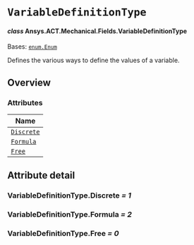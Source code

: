 # `VariableDefinitionType`

<a id="ansys.mechanical.stubs.v241.Ansys.ACT.Mechanical.Fields.VariableDefinitionType"></a>

#### *class* Ansys.ACT.Mechanical.Fields.VariableDefinitionType

Bases: [`enum.Enum`](https://docs.python.org/3/library/enum.html#enum.Enum)

Defines the various ways to define the values of a variable.

<!-- !! processed by numpydoc !! -->

<a id="overview"></a>

## Overview

### Attributes

| Name |
| -------------------------------------------------- |
| [`Discrete`](#VariableDefinitionType.Discrete) |
| [`Formula`](#VariableDefinitionType.Formula) |
| [`Free`](#VariableDefinitionType.Free) |

<a id="attribute-detail"></a>

## Attribute detail

<a id="VariableDefinitionType.Discrete"></a>

### VariableDefinitionType.Discrete *= 1*

<a id="VariableDefinitionType.Formula"></a>

### VariableDefinitionType.Formula *= 2*

<a id="VariableDefinitionType.Free"></a>

### VariableDefinitionType.Free *= 0*


